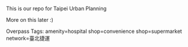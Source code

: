 This is our repo for Taipei Urban Planning

More on this later :)


Overpass Tags: 
amenity=hospital
shop=convenience
shop=supermarket
network=臺北捷運